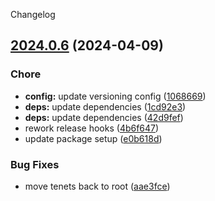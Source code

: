 Changelog
## [2024.0.6](https://github.com/davidsneighbour/namespace/compare/v2024.0.5...v2024.0.6) (2024-04-09)


### Chore

* **config:** update versioning config ([1068669](https://github.com/davidsneighbour/namespace/commit/10686698fe38de2cb304f606a78e4bb1ae8e488b))
* **deps:** update dependencies ([1cd92e3](https://github.com/davidsneighbour/namespace/commit/1cd92e3e22d09198e768327e11eedbf2b412ae0d))
* **deps:** update dependencies ([42d9fef](https://github.com/davidsneighbour/namespace/commit/42d9feff22ec8193add1abb427a9bb8f781d0095))
* rework release hooks ([4b6f647](https://github.com/davidsneighbour/namespace/commit/4b6f64715567c3f2df54f4daf43ea06a2c140c24))
* update package setup ([e0b618d](https://github.com/davidsneighbour/namespace/commit/e0b618d2d139961e532a7b587ebb7e3a2d44b2dc))


### Bug Fixes

* move tenets back to root ([aae3fce](https://github.com/davidsneighbour/namespace/commit/aae3fce52c0de9be3c74c55b53a4e2b9d4f24e9f))
